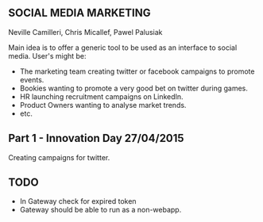 SOCIAL MEDIA MARKETING
----------------------
Neville Camilleri, Chris Micallef, Pawel Palusiak

Main idea is to offer a generic tool to be used as an interface to social media.
User's might be:
- The marketing team creating twitter or facebook campaigns to promote events.
- Bookies wanting to promote a very good bet on twitter during games.
- HR launching recruitment campaigns on LinkedIn.
- Product Owners wanting to analyse market trends.
- etc.

Part 1 - Innovation Day 27/04/2015
----------------------------------
Creating campaigns for twitter.


TODO
----
- In Gateway check for expired token
- Gateway should be able to run as a non-webapp.
